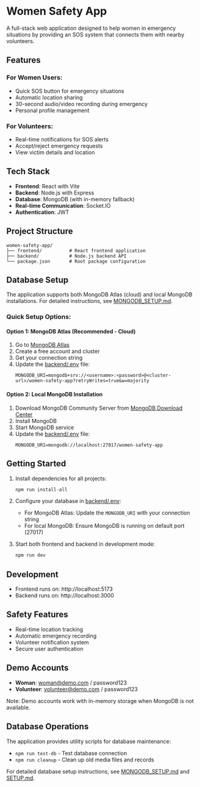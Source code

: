 # Women Safety App

A full-stack web application designed to help women in emergency situations by providing an SOS system that connects them with nearby volunteers.

## Features

### For Women Users:
- Quick SOS button for emergency situations
- Automatic location sharing
- 30-second audio/video recording during emergency
- Personal profile management

### For Volunteers:
- Real-time notifications for SOS alerts
- Accept/reject emergency requests
- View victim details and location

## Tech Stack

- **Frontend**: React with Vite
- **Backend**: Node.js with Express
- **Database**: MongoDB (with in-memory fallback)
- **Real-time Communication**: Socket.IO
- **Authentication**: JWT

## Project Structure

```
women-safety-app/
├── frontend/          # React frontend application
├── backend/           # Node.js backend API
└── package.json       # Root package configuration
```

## Database Setup

The application supports both MongoDB Atlas (cloud) and local MongoDB installations. For detailed instructions, see [MONGODB_SETUP.md](MONGODB_SETUP.md).

### Quick Setup Options:

#### Option 1: MongoDB Atlas (Recommended - Cloud)
1. Go to [MongoDB Atlas](https://www.mongodb.com/atlas)
2. Create a free account and cluster
3. Get your connection string
4. Update the [backend/.env](file:///g:/safeway/backend/.env) file:
   ```
   MONGODB_URI=mongodb+srv://<username>:<password>@<cluster-url>/women-safety-app?retryWrites=true&w=majority
   ```

#### Option 2: Local MongoDB Installation
1. Download MongoDB Community Server from [MongoDB Download Center](https://www.mongodb.com/try/download/community)
2. Install MongoDB
3. Start MongoDB service
4. Update the [backend/.env](file:///g:/safeway/backend/.env) file:
   ```
   MONGODB_URI=mongodb://localhost:27017/women-safety-app
   ```

## Getting Started

1. Install dependencies for all projects:
   ```bash
   npm run install-all
   ```

2. Configure your database in [backend/.env](file:///g:/safeway/backend/.env):
   - For MongoDB Atlas: Update the `MONGODB_URI` with your connection string
   - For local MongoDB: Ensure MongoDB is running on default port (27017)

3. Start both frontend and backend in development mode:
   ```bash
   npm run dev
   ```

## Development

- Frontend runs on: http://localhost:5173
- Backend runs on: http://localhost:3000

## Safety Features

- Real-time location tracking
- Automatic emergency recording
- Volunteer notification system
- Secure user authentication

## Demo Accounts

- **Woman**: woman@demo.com / password123
- **Volunteer**: volunteer@demo.com / password123

Note: Demo accounts work with in-memory storage when MongoDB is not available.

## Database Operations

The application provides utility scripts for database maintenance:

- `npm run test-db` - Test database connection
- `npm run cleanup` - Clean up old media files and records

For detailed database setup instructions, see [MONGODB_SETUP.md](MONGODB_SETUP.md) and [SETUP.md](SETUP.md).